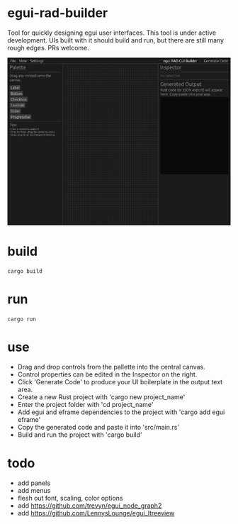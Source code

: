 # egui-rad-builder
Tool for quickly designing egui user interfaces.  This tool is under active development.  UIs built with it should build and run, but there are still many rough edges.  PRs welcome.

![egui RAD builder screenshot](doc/screenshot.png)

# build
```shell
cargo build
```

# run
```shell
cargo run
```

# use
- Drag and drop controls from the pallette into the central canvas.
- Control properties can be edited in the Inspector on the right.
- Click 'Generate Code' to produce your UI boilerplate in the output text area.
- Create a new Rust project with 'cargo new project_name'
- Enter the project folder with 'cd project_name'
- Add egui and eframe dependencies to the project with 'cargo add egui eframe'
- Copy the generated code and paste it into 'src/main.rs'
- Build and run the project with 'cargo build'

# todo
- add panels
- add menus
- flesh out font, scaling, color options
- add https://github.com/trevyn/egui_node_graph2
- add https://github.com/LennysLounge/egui_ltreeview
